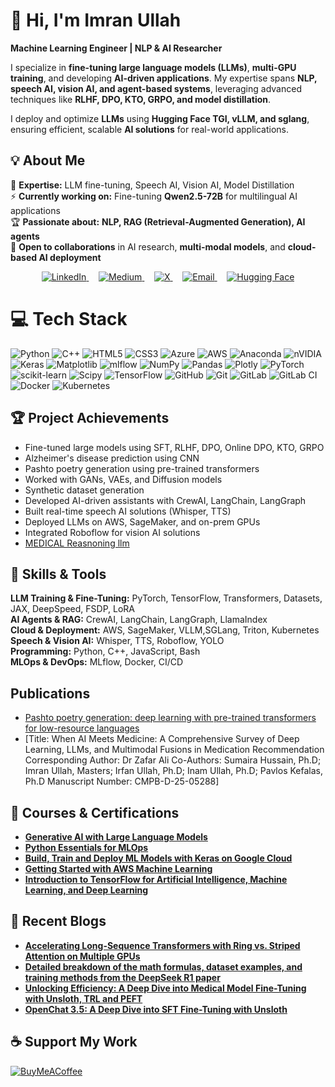 # 👋 Hi, I'm Imran Ullah  
**Machine Learning Engineer | NLP & AI Researcher**  

I specialize in **fine-tuning large language models (LLMs)**, **multi-GPU training**, and developing **AI-driven applications**. My expertise spans **NLP, speech AI, vision AI, and agent-based systems**, leveraging advanced techniques like **RLHF, DPO, KTO, GRPO, and model distillation**.  

I deploy and optimize **LLMs** using **Hugging Face TGI, vLLM, and sglang**, ensuring efficient, scalable **AI solutions** for real-world applications.  


## 💡 About Me  
🔬 **Expertise:** LLM fine-tuning, Speech AI, Vision AI, Model Distillation  
⚡ **Currently working on:** Fine-tuning **Qwen2.5-72B** for multilingual AI applications  
🏆 **Passionate about:** **NLP, RAG (Retrieval-Augmented Generation), AI agents**  
🤝 **Open to collaborations** in AI research, **multi-modal models**, and **cloud-based AI deployment**  

<p align="center">
  <a href="https://linkedin.com/in/imranullahds">
    <img src="https://img.shields.io/badge/LinkedIn-%230077B5.svg?logo=linkedin&logoColor=white" alt="LinkedIn">
  </a>
  &nbsp;&nbsp;&nbsp;
  <a href="https://medium.com/@imranullahds">
    <img src="https://img.shields.io/badge/Medium-12100E?logo=medium&logoColor=white" alt="Medium">
  </a>
  &nbsp;&nbsp;&nbsp;
  <a href="https://x.com/imran_ds">
    <img src="https://img.shields.io/badge/X-black.svg?logo=X&logoColor=white" alt="X">
  </a>
  &nbsp;&nbsp;&nbsp;
  <a href="mailto:imranullahds@gmail.com">
    <img src="https://img.shields.io/badge/Email-D14836?logo=gmail&logoColor=white" alt="Email">
  </a>
  &nbsp;&nbsp;&nbsp;
  <a href="https://huggingface.co/Imran1">
    <img src="https://img.shields.io/badge/HuggingFace-%23FFDD00.svg?logo=huggingface&logoColor=white" alt="Hugging Face">
  </a>
</p>


# 💻 Tech Stack
![Python](https://img.shields.io/badge/python-3670A0?style=for-the-badge&logo=python&logoColor=ffdd54) ![C++](https://img.shields.io/badge/c++-%2300599C.svg?style=for-the-badge&logo=c%2B%2B&logoColor=white) ![HTML5](https://img.shields.io/badge/html5-%23E34F26.svg?style=for-the-badge&logo=html5&logoColor=white) ![CSS3](https://img.shields.io/badge/css3-%231572B6.svg?style=for-the-badge&logo=css3&logoColor=white) ![Azure](https://img.shields.io/badge/azure-%230072C6.svg?style=for-the-badge&logo=microsoftazure&logoColor=white) ![AWS](https://img.shields.io/badge/AWS-%23FF9900.svg?style=for-the-badge&logo=amazon-aws&logoColor=white) ![Anaconda](https://img.shields.io/badge/Anaconda-%2344A833.svg?style=for-the-badge&logo=anaconda&logoColor=white) ![nVIDIA](https://img.shields.io/badge/cuda-000000.svg?style=for-the-badge&logo=nVIDIA&logoColor=green) ![Keras](https://img.shields.io/badge/Keras-%23D00000.svg?style=for-the-badge&logo=Keras&logoColor=white) ![Matplotlib](https://img.shields.io/badge/Matplotlib-%23ffffff.svg?style=for-the-badge&logo=Matplotlib&logoColor=black) ![mlflow](https://img.shields.io/badge/mlflow-%23d9ead3.svg?style=for-the-badge&logo=numpy&logoColor=blue) ![NumPy](https://img.shields.io/badge/numpy-%23013243.svg?style=for-the-badge&logo=numpy&logoColor=white) ![Pandas](https://img.shields.io/badge/pandas-%23150458.svg?style=for-the-badge&logo=pandas&logoColor=white) ![Plotly](https://img.shields.io/badge/Plotly-%233F4F75.svg?style=for-the-badge&logo=plotly&logoColor=white) ![PyTorch](https://img.shields.io/badge/PyTorch-%23EE4C2C.svg?style=for-the-badge&logo=PyTorch&logoColor=white) ![scikit-learn](https://img.shields.io/badge/scikit--learn-%23F7931E.svg?style=for-the-badge&logo=scikit-learn&logoColor=white) ![Scipy](https://img.shields.io/badge/SciPy-%230C55A5.svg?style=for-the-badge&logo=scipy&logoColor=%white) ![TensorFlow](https://img.shields.io/badge/TensorFlow-%23FF6F00.svg?style=for-the-badge&logo=TensorFlow&logoColor=white) ![GitHub](https://img.shields.io/badge/github-%23121011.svg?style=for-the-badge&logo=github&logoColor=white) ![Git](https://img.shields.io/badge/git-%23F05033.svg?style=for-the-badge&logo=git&logoColor=white) ![GitLab](https://img.shields.io/badge/gitlab-%23181717.svg?style=for-the-badge&logo=gitlab&logoColor=white) ![GitLab CI](https://img.shields.io/badge/gitlab%20CI-%23181717.svg?style=for-the-badge&logo=gitlab&logoColor=white) ![Docker](https://img.shields.io/badge/docker-%230db7ed.svg?style=for-the-badge&logo=docker&logoColor=white) ![Kubernetes](https://img.shields.io/badge/kubernetes-%23326ce5.svg?style=for-the-badge&logo=kubernetes&logoColor=white)

## 🏆 Project Achievements  
- Fine-tuned large models using SFT, RLHF, DPO, Online DPO, KTO, GRPO  
- Alzheimer's disease prediction using CNN  
- Pashto poetry generation using pre-trained transformers  
- Worked with GANs, VAEs, and Diffusion models  
- Synthetic dataset generation  
- Developed AI-driven assistants with CrewAI, LangChain, LangGraph  
- Built real-time speech AI solutions (Whisper, TTS)  
- Deployed LLMs on AWS, SageMaker, and on-prem GPUs  
- Integrated Roboflow for vision AI solutions
- [MEDICAL Reasnoning llm](https://huggingface.co/Imran1/Med-R1-v1)



## 🔧 Skills & Tools  
**LLM Training & Fine-Tuning:** PyTorch, TensorFlow, Transformers, Datasets, JAX, DeepSpeed, FSDP, LoRA  
**AI Agents & RAG:** CrewAI, LangChain, LangGraph, LlamaIndex  
**Cloud & Deployment:** AWS, SageMaker, VLLM,SGLang, Triton, Kubernetes  
**Speech & Vision AI:** Whisper, TTS, Roboflow, YOLO  
**Programming:** Python, C++, JavaScript, Bash  
**MLOps & DevOps:** MLflow, Docker, CI/CD  

## Publications
- [Pashto poetry generation: deep learning with pre-trained transformers for low-resource languages](https://peerj.com/articles/cs-2163/)
- [Title: When AI Meets Medicine: A Comprehensive Survey of Deep Learning, LLMs, and Multimodal Fusions in Medication Recommendation
Corresponding Author: Dr Zafar Ali
Co-Authors: Sumaira Hussain, Ph.D; Imran Ullah, Masters; Irfan Ullah, Ph.D; Inam Ullah, Ph.D; Pavlos Kefalas, Ph.D
Manuscript Number: CMPB-D-25-05288]

## 📜 Courses & Certifications  
- **[Generative AI with Large Language Models](https://coursera.org/share/78c6ed76981a0c57b33a8a8b0129cc1b)**  
- **[Python Essentials for MLOps](https://coursera.org/share/4fe13c0aa2cef5ff0feb18822db8ce0c)**  
- **[Build, Train and Deploy ML Models with Keras on Google Cloud](https://coursera.org/share/c5745b79d4c3c089074f4898eef1de61)**
- **[Getting Started with AWS Machine Learning](https://coursera.org/share/b0bfb57f1cefb120c099aecc81f471a8)**  
- **[Introduction to TensorFlow for Artificial Intelligence, Machine Learning, and Deep Learning](https://coursera.org/share/9fa2226a50c833ed1f7299ed41bc5c01)**  

## 📝 Recent Blogs  
- **[Accelerating Long-Sequence Transformers with Ring vs. Striped Attention on Multiple GPUs](https://medium.com/@imranullahds/accelerating-long-sequence-transformers-with-ring-vs-striped-attention-on-multiple-gpus-4615da572af1)**  
- **[Detailed breakdown of the math formulas, dataset examples, and training methods from the DeepSeek R1 paper](https://medium.com/@imranullahds/detailed-breakdown-of-the-math-formulas-dataset-examples-and-training-methods-from-the-deepseek-b16dbc8c7c57)**  
- **[Unlocking Efficiency: A Deep Dive into Medical Model Fine-Tuning with Unsloth, TRL and PEFT](https://medium.com/@imranullahds/unlocking-efficiency-a-deep-dive-into-medical-model-fine-tuning-with-unsloth-trl-and-peft-066358fc197b)**
- **[OpenChat 3.5: A Deep Dive into SFT Fine-Tuning with Unsloth](https://medium.com/@imranullahds/openchat-3-5-a-deep-dive-into-sft-fine-tuning-with-unsloth-0d9eba710571)**  
  
## ☕ Support My Work  
[![BuyMeACoffee](https://img.shields.io/badge/Buy%20Me%20a%20Coffee-ffdd00?style=for-the-badge&logo=buy-me-a-coffee&logoColor=black)](https://buymeacoffee.com/imranullahds)  
